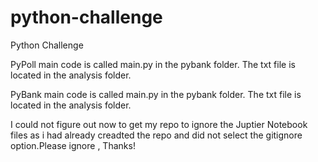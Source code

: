# python-challenge
Python Challenge




PyPoll main code is called main.py in the pybank folder. The txt file is located in the analysis folder.


PyBank main code is called main.py in the pybank folder. The txt file is located in the analysis folder.




I could not figure out now to get my repo to ignore the Juptier Notebook files as i had already creadted the repo and did not select the gitignore option.Please ignore , Thanks!